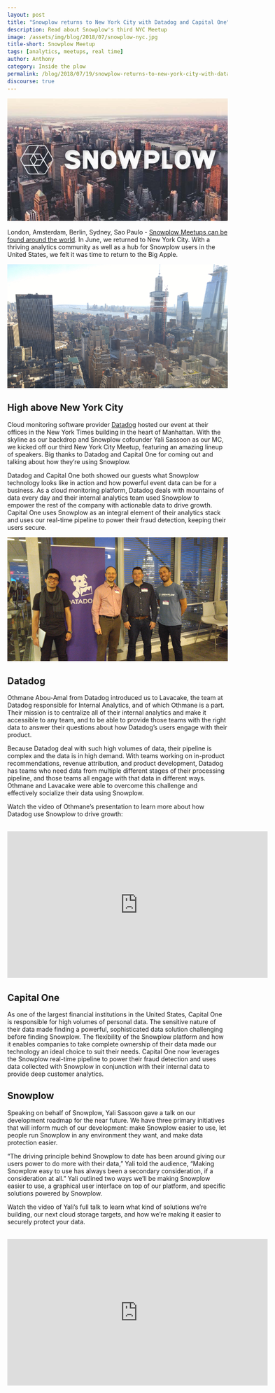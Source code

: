 ```yaml
---
layout: post
title: "Snowplow returns to New York City with Datadog and Capital One"
description: Read about Snowplow's third NYC Meetup
image: /assets/img/blog/2018/07/snowplow-nyc.jpg
title-short: Snowplow Meetup
tags: [analytics, meetups, real time]
author: Anthony
category: Inside the plow
permalink: /blog/2018/07/19/snowplow-returns-to-new-york-city-with-datadog-and-capital-one/
discourse: true
---
```


![The Snowplow Meetup returns to New York][nyc]

London, Amsterdam, Berlin, Sydney, Sao Paulo - [Snowplow Meetups can be found around the world][meetups]. In June, we returned to New York City. With a thriving analytics community as well as a hub for Snowplow users in the United States, we felt it was time to return to the Big Apple.


![View from the Datadog office][view]

<h2 id="skyline">High above New York City</h2>

Cloud monitoring software provider [Datadog][dog] hosted our event at their offices in the New York Times building in the heart of Manhattan. With the skyline as our backdrop and Snowplow cofounder Yali Sassoon as our MC, we kicked off our third New York City Meetup, featuring an amazing lineup of speakers. Big thanks to Datadog and Capital One for coming out and talking about how they’re using Snowplow.

Datadog and Capital One both showed our guests what Snowplow technology looks like in action and how powerful event data can be for a business. As a cloud monitoring platform, Datadog deals with mountains of data every day and their internal analytics team used Snowplow to empower the rest of the company with actionable data to drive growth. Capital One uses Snowplow as an integral element of their analytics stack and uses our real-time pipeline to power their fraud detection, keeping their users secure.


![Our lineup of sneakers][speakers]

<h2 id="datadog">Datadog</h2>

Othmane Abou-Amal from Datadog introduced us to Lavacake, the team at Datadog responsible for Internal Analytics, and of which Othmane is a part. Their mission is to centralize all of their internal analytics and make it accessible to any team, and to be able to provide those teams with the right data to answer their questions about how Datadog’s users engage with their product.

Because Datadog deal with such high volumes of data, their pipeline is complex and the data is in high demand. With teams working on in-product recommendations, revenue attribution, and product development, Datadog has teams who need data from multiple different stages of their processing pipeline, and those teams all engage with that data in different ways. Othmane and Lavacake were able to overcome this challenge and effectively socialize their data using Snowplow.

Watch the video of Othmane’s presentation to learn more about how Datadog use Snowplow to drive growth:

<br>
<iframe width="595" height="335" src="https://www.youtube.com/embed/cNEncRxdTKE" frameborder="0" allow="autoplay; encrypted-media" allowfullscreen></iframe>

<h2 id="capital one">Capital One</h2>

As one of the largest financial institutions in the United States, Capital One is responsible for high volumes of personal data. The sensitive nature of their data made finding a powerful, sophisticated data solution challenging before finding Snowplow. The flexibility of the Snowplow platform and how it enables companies to take complete ownership of their data made our technology an ideal choice to suit their needs. Capital One now leverages the Snowplow real-time pipeline to power their fraud detection and uses data collected with Snowplow in conjunction with their internal data to provide deep customer analytics.


<h2 id="snowplow">Snowplow</h2>

Speaking on behalf of Snowplow, Yali Sassoon gave a talk on our development roadmap for the near future. We have three primary initiatives that will inform much of our development: make Snowplow easier to use, let people run Snowplow in any environment they want, and make data protection easier.

“The driving principle behind Snowplow to date has been around giving our users power to do more with their data,” Yali told the audience, “Making Snowplow easy to use has always been a secondary consideration, if a consideration at all.” Yali outlined two ways we’ll be making Snowplow easier to use, a graphical user interface on top of our platform, and specific solutions powered by Snowplow.

Watch the video of Yali’s full talk to learn what kind of solutions we’re building, our next cloud storage targets, and how we’re making it easier to securely protect your data.

<br>

<iframe width="595" height="335" src="https://www.youtube.com/embed/r9zrwkvciW8" frameborder="0" allow="autoplay; encrypted-media" allowfullscreen></iframe>



[nyc]: /assets/img/blog/2018/07/snowplow-nyc.jpg

[meetups]: https://www.meetup.com/topics/snowplow/

[view]: /assets/img/blog/2018/07/view.jpg

[dog]: https://www.datadoghq.com/

[speakers]: /assets/img/blog/2018/07/speakers.jpg
